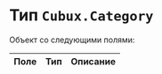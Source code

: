 Тип `Cubux.Category`
====================

Объект со следующими полями:

Поле         | Тип        | Описание
------------ | ---------- | --------
